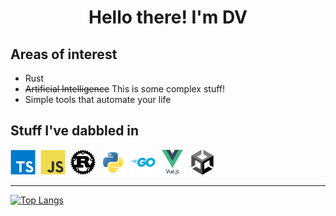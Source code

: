 <h1 align="center">Hello there! I'm DV</h1>

## Areas of interest
- Rust
- ~~Artificial Intelligence~~ This is some complex stuff!
- Simple tools that automate your life

## Stuff I've dabbled in

<div>
 <img src="https://github.com/devicons/devicon/blob/master/icons/typescript/typescript-original.svg" title="TypeScript" alt="TypeScript" width="40" height="40"/>&nbsp;
 <img src="https://github.com/devicons/devicon/blob/master/icons/javascript/javascript-original.svg" title="JavaScript" alt="JavaScript" width="40" height="40"/>&nbsp;
 <img src="https://github.com/devicons/devicon/blob/master/icons/rust/rust-original.svg" title="Rust" alt="Rust" width="40" height="40"/>&nbsp;
 <img src="https://github.com/devicons/devicon/blob/master/icons/python/python-original.svg" title="Python" alt="Python" width="40" height="40"/>&nbsp;
  <img src="https://github.com/devicons/devicon/blob/master/icons/go/go-original-wordmark.svg" title="Go" alt="Go" width="40" height="40"/>&nbsp;
 <img src="https://github.com/devicons/devicon/blob/master/icons/vuejs/vuejs-original-wordmark.svg" title="Vue.js" alt="Vue.js" width="40" height="40"/>&nbsp;
  <img src="https://github.com/devicons/devicon/blob/master/icons/unity/unity-original.svg" title="Unity game engine" alt="Unity game engine" width="40" height="40"/>&nbsp;
</div>

---

[![Top Langs](https://github-readme-stats.vercel.app/api/top-langs/?username=0xDevansh&show_icons=true&theme=highcontrast&layout=compact&size_weight=0.5&count_weight=0.5)](https://github.com/anuraghazra/github-readme-stats)
